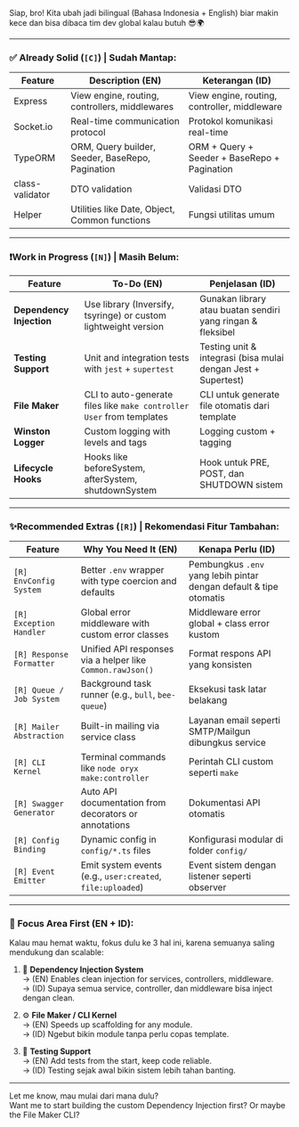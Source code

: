 Siap, bro! Kita ubah jadi bilingual (Bahasa Indonesia + English) biar makin kece dan bisa dibaca tim dev global kalau butuh 😎🌍

---

### ✅ Already Solid (`[C]`) | Sudah Mantap:

| Feature               | Description (EN)                                           | Keterangan (ID)                                 |
|-----------------------|------------------------------------------------------------|--------------------------------------------------|
| Express               | View engine, routing, controllers, middlewares             | View engine, routing, controller, middleware     |
| Socket.io             | Real-time communication protocol                          | Protokol komunikasi real-time                    |
| TypeORM               | ORM, Query builder, Seeder, BaseRepo, Pagination          | ORM + Query + Seeder + BaseRepo + Pagination    |
| class-validator       | DTO validation                                             | Validasi DTO                                    |
| Helper                | Utilities like Date, Object, Common functions             | Fungsi utilitas umum                            |

---

### ❗Work in Progress (`[N]`) | Masih Belum:

| Feature               | To-Do (EN)                                                                 | Penjelasan (ID)                                                      |
|------------------------|---------------------------------------------------------------------------|----------------------------------------------------------------------|
| **Dependency Injection** | Use library (Inversify, tsyringe) or custom lightweight version          | Gunakan library atau buatan sendiri yang ringan & fleksibel          |
| **Testing Support**     | Unit and integration tests with `jest` + `supertest`                      | Testing unit & integrasi (bisa mulai dengan Jest + Supertest)        |
| **File Maker**          | CLI to auto-generate files like `make controller User` from templates     | CLI untuk generate file otomatis dari template                       |
| **Winston Logger**        | Custom logging with levels and tags                       | Logging custom + tagging                        |
| **Lifecycle Hooks**       | Hooks like beforeSystem, afterSystem, shutdownSystem      | Hook untuk PRE, POST, dan SHUTDOWN sistem       |

---

### ✨Recommended Extras (`[R]`) | Rekomendasi Fitur Tambahan:

| Feature                  | Why You Need It (EN)                                                   | Kenapa Perlu (ID)                                                   |
|--------------------------|------------------------------------------------------------------------|---------------------------------------------------------------------|
| `[R] EnvConfig System`    | Better `.env` wrapper with type coercion and defaults                 | Pembungkus `.env` yang lebih pintar dengan default & tipe otomatis |
| `[R] Exception Handler`   | Global error middleware with custom error classes                    | Middleware error global + class error kustom                        |
| `[R] Response Formatter`  | Unified API responses via a helper like `Common.rawJson()`            | Format respons API yang konsisten                                  |
| `[R] Queue / Job System`  | Background task runner (e.g., `bull`, `bee-queue`)                    | Eksekusi task latar belakang                                       |
| `[R] Mailer Abstraction`  | Built-in mailing via service class                                   | Layanan email seperti SMTP/Mailgun dibungkus service               |
| `[R] CLI Kernel`          | Terminal commands like `node oryx make:controller`                   | Perintah CLI custom seperti `make`                                 |
| `[R] Swagger Generator`   | Auto API documentation from decorators or annotations                 | Dokumentasi API otomatis                                            |
| `[R] Config Binding`      | Dynamic config in `config/*.ts` files                                | Konfigurasi modular di folder `config/`                            |
| `[R] Event Emitter`       | Emit system events (e.g., `user:created`, `file:uploaded`)           | Event sistem dengan listener seperti observer                      |

---

### 🎯 Focus Area First (EN + ID):

Kalau mau hemat waktu, fokus dulu ke 3 hal ini, karena semuanya saling mendukung dan scalable:

1. 🔩 **Dependency Injection System**  
   → (EN) Enables clean injection for services, controllers, middleware.  
   → (ID) Supaya semua service, controller, dan middleware bisa inject dengan clean.

2. ⚙️ **File Maker / CLI Kernel**  
   → (EN) Speeds up scaffolding for any module.  
   → (ID) Ngebut bikin module tanpa perlu copas template.

3. 🧪 **Testing Support**  
   → (EN) Add tests from the start, keep code reliable.  
   → (ID) Testing sejak awal bikin sistem lebih tahan banting.

---

Let me know, mau mulai dari mana dulu?  
Want me to start building the custom Dependency Injection first? Or maybe the File Maker CLI?